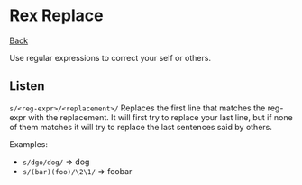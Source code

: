 # Rex Replace

[Back](/datamaskin/)

Use regular expressions to correct your self or others.

## Listen

`s/<reg-expr>/<replacement>/` Replaces the first line that matches the
reg-expr with the replacement. It will first try to replace your last
line, but if none of them matches it will try to replace the last
sentences said by others.

Examples:
- `s/dgo/dog/` => dog
- `s/(bar)(foo)/\2\1/` => foobar
